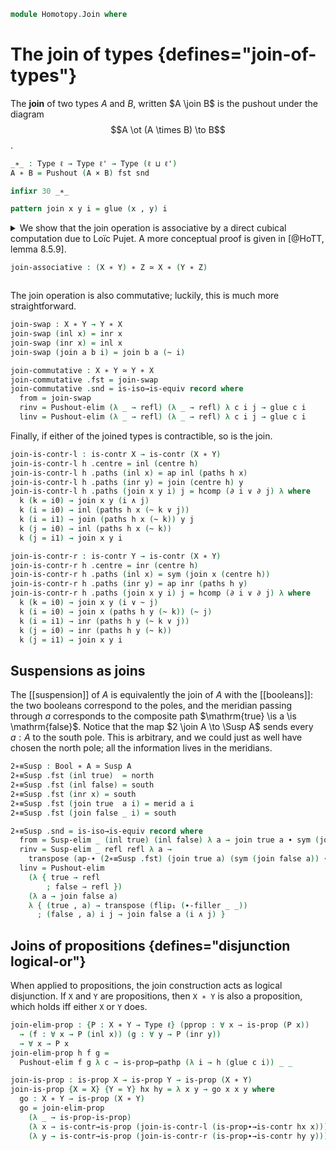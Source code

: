 <!--
```agda
open import 1Lab.Prelude

open import Data.Bool

open import Homotopy.Space.Suspension
open import Homotopy.Pushout
```
-->

```agda
module Homotopy.Join where
```

# The join of types {defines="join-of-types"}

<!--
```agda
private variable
  ℓ ℓ' : Level
  A B C X Y Z : Type ℓ
```
-->

The **join** of two types $A$ and $B$, written $A \join B$ is the pushout
under the diagram $$A \ot (A \times B) \to B$$.

```agda
_∗_ : Type ℓ → Type ℓ' → Type (ℓ ⊔ ℓ')
A ∗ B = Pushout (A × B) fst snd

infixr 30 _∗_

pattern join x y i = glue (x , y) i
```

<!--
```agda
open Homotopy.Pushout using (inl ; inr) public
```
-->

<details>
<summary>
We show that the join operation is associative by a direct cubical
computation due to Loïc Pujet. A more conceptual proof is given in
[@HoTT, lemma 8.5.9].

```agda
join-associative : (X ∗ Y) ∗ Z ≃ X ∗ (Y ∗ Z)
```
</summary>

```agda
join-associative .fst (inl (inl x)) = inl x
join-associative .fst (inl (inr y)) = inr (inl y)
join-associative .fst (inl (join x y i)) = join x (inl y) i
join-associative .fst (inr z) = inr (inr z)
join-associative .fst (join (inl x) z i) = join x (inr z) i
join-associative .fst (join (inr y) z i) = inr (join y z i)
join-associative .fst (join (join x y i) z j) =
  hcomp (∂ i ∨ ∂ j) λ where
    k (k = i0) → join x (join y z j) i
    k (i = i0) → join x (inr z) (j ∧ k)
    k (i = i1) → inr (join y z j)
    k (j = i0) → join x (inl y) i
    k (j = i1) → join x (inr z) (i ∨ k)

join-associative {X = X} {Y = Y} {Z = Z} .snd = is-iso→is-equiv λ where
  .is-iso.from (inl x) → inl (inl x)
  .is-iso.from (inr (inl y)) → inl (inr y)
  .is-iso.from (inr (inr z)) → inr z
  .is-iso.from (inr (join y z i)) → join (inr y) z i
  .is-iso.from (join x (inl y) i) → inl (join x y i)
  .is-iso.from (join x (inr z) i) → join (inl x) z i
  .is-iso.from (join x (join y z j) i) →
    hcomp (∂ i ∨ ∂ j) λ where
      k (k = i0) → join (join x y i) z j
      k (i = i0) → join (inl x) z (j ∧ ~ k)
      k (i = i1) → join (inr y) z j
      k (j = i0) → inl (join x y i)
      k (j = i1) → join (inl x) z (i ∨ ~ k)

  .is-iso.rinv (inl x) → refl
  .is-iso.rinv (inr (inl y)) → refl
  .is-iso.rinv (inr (inr z)) → refl
  .is-iso.rinv (inr (join y z i)) → refl
  .is-iso.rinv (join x (inl y) i) → refl
  .is-iso.rinv (join x (inr z) i) → refl
  .is-iso.rinv (join x (join y z j) i) l →
    comp (λ _ → X ∗ (Y ∗ Z)) (∂ i ∨ ∂ j ∨ l) λ where
      k (k = i0) → hcomp (∂ i ∨ ∂ j ∨ l) λ where
        k (k = i0) → join x (join y z j) i
        k (i = i0) → join x (inr z) (j ∧ (k ∧ ~ l))
        k (i = i1) → inr (join y z j)
        k (j = i0) → join x (inl y) i
        k (j = i1) → join x (inr z) (i ∨ (k ∧ ~ l))
        k (l = i1) → join x (join y z j) i
      k (i = i0) → join x (inr z) (j ∧ (~ k ∧ ~ l))
      k (i = i1) → inr (join y z j)
      k (j = i0) → join x (inl y) i
      k (j = i1) → join x (inr z) (i ∨ (~ k ∧ ~ l))
      k (l = i1) → join x (join y z j) i

  .is-iso.linv (inl (inl x)) → refl
  .is-iso.linv (inl (inr y)) → refl
  .is-iso.linv (inl (join x y i)) → refl
  .is-iso.linv (inr z) → refl
  .is-iso.linv (join (inl x) z i) → refl
  .is-iso.linv (join (inr y) z i) → refl
  .is-iso.linv (join (join x y i) z j) l →
    comp (λ _ → (X ∗ Y) ∗ Z) (∂ i ∨ ∂ j ∨ l) λ where
      k (k = i0) → hcomp (∂ i ∨ ∂ j ∨ l) λ where
        k (k = i0) → join (join x y i) z j
        k (i = i0) → join (inl x) z (j ∧ (~ k ∨ l))
        k (i = i1) → join (inr y) z j
        k (j = i0) → inl (join x y i)
        k (j = i1) → join (inl x) z (i ∨ (~ k ∨ l))
        k (l = i1) → join (join x y i) z j
      k (i = i0) → join (inl x) z (j ∧ (k ∨ l))
      k (i = i1) → join (inr y) z j
      k (j = i0) → inl (join x y i)
      k (j = i1) → join (inl x) z (i ∨ (k ∨ l))
      k (l = i1) → join (join x y i) z j
```
</details>

The join operation is also commutative; luckily, this is much more
straightforward.

```agda
join-swap : X ∗ Y → Y ∗ X
join-swap (inl x) = inr x
join-swap (inr x) = inl x
join-swap (join a b i) = join b a (~ i)

join-commutative : X ∗ Y ≃ Y ∗ X
join-commutative .fst = join-swap
join-commutative .snd = is-iso→is-equiv record where
  from = join-swap
  rinv = Pushout-elim (λ _ → refl) (λ _ → refl) λ c i j → glue c i
  linv = Pushout-elim (λ _ → refl) (λ _ → refl) λ c i j → glue c i
```

Finally, if either of the joined types is contractible, so is the join.
```agda
join-is-contr-l : is-contr X → is-contr (X ∗ Y)
join-is-contr-l h .centre = inl (centre h)
join-is-contr-l h .paths (inl x) = ap inl (paths h x)
join-is-contr-l h .paths (inr y) = join (centre h) y
join-is-contr-l h .paths (join x y i) j = hcomp (∂ i ∨ ∂ j) λ where
  k (k = i0) → join x y (i ∧ j)
  k (i = i0) → inl (paths h x (~ k ∨ j))
  k (i = i1) → join (paths h x (~ k)) y j
  k (j = i0) → inl (paths h x (~ k))
  k (j = i1) → join x y i

join-is-contr-r : is-contr Y → is-contr (X ∗ Y)
join-is-contr-r h .centre = inr (centre h)
join-is-contr-r h .paths (inl x) = sym (join x (centre h))
join-is-contr-r h .paths (inr y) = ap inr (paths h y)
join-is-contr-r h .paths (join x y i) j = hcomp (∂ i ∨ ∂ j) λ where
  k (k = i0) → join x y (i ∨ ~ j)
  k (i = i0) → join x (paths h y (~ k)) (~ j)
  k (i = i1) → inr (paths h y (~ k ∨ j))
  k (j = i0) → inr (paths h y (~ k))
  k (j = i1) → join x y i
```

<!--
```agda
join-map : (A → B) → (X → Y) → A ∗ X → B ∗ Y
join-map f g (inl x) = inl (f x)
join-map f g (inr x) = inr (g x)
join-map f g (join a b i) = join (f a) (g b) i

join-ap : (A ≃ B) → (X ≃ Y) → A ∗ X ≃ B ∗ Y
join-ap f g .fst = join-map (f .fst) (g .fst)
join-ap f g .snd = is-iso→is-equiv record where
  from = join-map (Equiv.from f) (Equiv.from g)
  rinv = Pushout-elim (λ b → ap inl (Equiv.ε f b)) (λ y → ap inr (Equiv.ε g y))
      λ (b , y) i j → join (Equiv.ε f b j) (Equiv.ε g y j) i
  linv = Pushout-elim (λ a → ap inl (Equiv.η f a)) (λ x → ap inr (Equiv.η g x))
      λ (a , x) i j → join (Equiv.η f a j) (Equiv.η g x j) i
```
-->

## Suspensions as joins

The [[suspension]] of $A$ is equivalently the join of $A$ with the
[[booleans]]: the two booleans correspond to the poles, and the
meridian passing through $a$ corresponds to the composite path
$\mathrm{true} \is a \is \mathrm{false}$. Notice that the map $2 \join A
\to \Susp A$ sends every $a : A$ to the south pole. This is arbitrary,
and we could just as well have chosen the north pole; all the information
lives in the meridians.

```agda
2∗≡Susp : Bool ∗ A ≃ Susp A
2∗≡Susp .fst (inl true)  = north
2∗≡Susp .fst (inl false) = south
2∗≡Susp .fst (inr x) = south
2∗≡Susp .fst (join true  a i) = merid a i
2∗≡Susp .fst (join false _ i) = south

2∗≡Susp .snd = is-iso→is-equiv record where
  from = Susp-elim _ (inl true) (inl false) λ a → join true a ∙ sym (join false a)
  rinv = Susp-elim _ refl refl λ a →
    transpose (ap-∙ (2∗≡Susp .fst) (join true a) (sym (join false a)) ∙ ∙-idr _)
  linv = Pushout-elim
    (λ { true → refl
        ; false → refl })
    (λ a → join false a)
    λ { (true , a) → transpose (flip₁ (∙-filler _ _))
      ; (false , a) i j → join false a (i ∧ j) }
```

## Joins of propositions {defines="disjunction logical-or"}

When applied to propositions, the join construction
acts as logical disjunction. If `X` and `Y` are propositions,
then `X ∗ Y` is also a proposition, which holds iff
either `X` or `Y` does.

```agda
join-elim-prop : {P : X ∗ Y → Type ℓ} (pprop : ∀ x → is-prop (P x))
  → (f : ∀ x → P (inl x)) (g : ∀ y → P (inr y))
  → ∀ x → P x
join-elim-prop h f g =
  Pushout-elim f g λ c → is-prop→pathp (λ i → h (glue c i)) _ _

join-is-prop : is-prop X → is-prop Y → is-prop (X ∗ Y)
join-is-prop {X = X} {Y = Y} hx hy = λ x y → go x x y where
  go : X ∗ Y → is-prop (X ∗ Y)
  go = join-elim-prop
    (λ _ → is-prop-is-prop)
    (λ x → is-contr→is-prop (join-is-contr-l (is-prop∙→is-contr hx x)))
    (λ y → is-contr→is-prop (join-is-contr-r (is-prop∙→is-contr hy y)))
```
